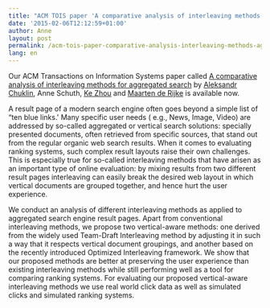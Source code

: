 ```yaml
---
title: "ACM TOIS paper 'A comparative analysis of interleaving methods for aggregated search' online"
date: '2015-02-06T12:12:59+01:00'
author: Anne
layout: post
permalink: /acm-tois-paper-comparative-analysis-interleaving-methods-aggregated-search-online/
lang: en
---
```


Our ACM Transactions on Information Systems paper
called [A comparative analysis of interleaving methods for aggregated search](/publications/chuklin2015)
by [Aleksandr Chuklin](https://www.linkedin.com/in/chuklin), Anne Schuth, [Ke Zhou](http://www.dcs.gla.ac.uk/~zhouke/)
and [Maarten de Rijke](https://staff.fnwi.uva.nl/m.derijke/) is available now.

A result page of a modern search engine often goes beyond a simple list of “ten blue links.' Many specific user needs (
e.g., News, Image, Video) are addressed by so-called aggregated or vertical search solutions: specially presented
documents, often retrieved from specific sources, that stand out from the regular organic web search results. When it
comes to evaluating ranking systems, such complex result layouts raise their own challenges. This is especially true for
so-called interleaving methods that have arisen as an important type of online evaluation: by mixing results from two
different result pages interleaving can easily break the desired web layout in which vertical documents are grouped
together, and hence hurt the user experience.

We conduct an analysis of different interleaving methods as applied to aggregated search engine result pages. Apart from
conventional interleaving methods, we propose two vertical-aware methods: one derived from the widely used Team-Draft
Interleaving method by adjusting it in such a way that it respects vertical document groupings, and another based on the
recently introduced Optimized Interleaving framework. We show that our proposed methods are better at preserving the
user experience than existing interleaving methods while still performing well as a tool for comparing ranking systems.
For evaluating our proposed vertical-aware interleaving methods we use real world click data as well as simulated clicks
and simulated ranking systems.
